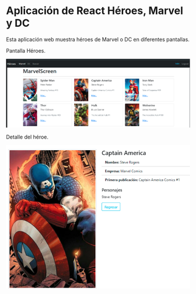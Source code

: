 # Aplicación de React Héroes, Marvel y DC

Esta aplicación web muestra héroes de Marvel o DC en diferentes pantallas.

Pantalla Héroes.

![Pantalla Marvel](./src/img/marvelScreen.png)

Detalle del héroe.

![Pantalla Marvel](./src/img/detailHero.png)

